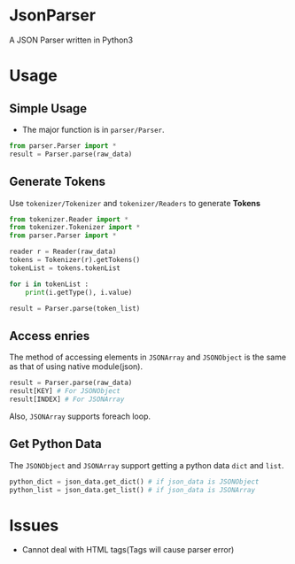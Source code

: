 # JsonParser
A JSON Parser written in Python3

# Usage

## Simple Usage
- The major function is in `parser/Parser`.
```python
from parser.Parser import *
result = Parser.parse(raw_data)
```

## Generate Tokens
Use `tokenizer/Tokenizer` and `tokenizer/Readers` to generate **Tokens**
```python
from tokenizer.Reader import *
from tokenizer.Tokenizer import *
from parser.Parser import *

reader r = Reader(raw_data)
tokens = Tokenizer(r).getTokens()
tokenList = tokens.tokenList

for i in tokenList :
    print(i.getType(), i.value)

result = Parser.parse(token_list)
```

## Access enries
The method of accessing elements in `JSONArray` and `JSONObject` is the same as that of using native module(json).
```python
result = Parser.parse(raw_data)
result[KEY] # For JSONObject
result[INDEX] # For JSONArray
```
Also, `JSONArray` supports foreach loop. 

## Get Python Data
The `JSONObject` and `JSONArray` support getting a python data `dict` and `list`.
```python
python_dict = json_data.get_dict() # if json_data is JSONObject
python_list = json_data.get_list() # if json_data is JSONArray
```

# Issues
- Cannot deal with HTML tags(Tags will cause parser error)